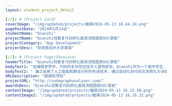```yaml
---
layout: student_project_detail

[//]: # (Project Card)
coverImage: "/img/updated/projects/截屏2024-05-13 18.44.24.png"
pagePostDate: "2024年5月14日"
studentName: "Qianzhi"
projectName: "Qianzhi将繁复代码转化直观流程图获USC录取"
projectCategory: "App Development"
projectDesc: "斩获南加州大学录取"

[//]: # (Project Page/Showcase)
headerTitle: "Qianzhi将繁复代码转化直观流程图获USC录取"
bodyText1: "在编程世界中，代码的复杂性往往令人望而却步。Qianzhi作为一个高中学生，深感初学者在理解复杂代码上的困难。他决定开发一个能够将繁复代码转化为直观流程图的应用，让编程对初学者更加友好。"
bodyText2: " 谦之采用了人工智能和静态分析的先进技术，通过自动化将代码文本转化为详细的控制流程图。在这一过程中，他不仅需要精确地解析代码结构，还要确保流程图的准确性和可读性。"
URLDescription: "链接到项目"
projectURL: "http://codegraphanalyser.com/"
awardsDesc: "Qianzhi将繁复代码转化直观流程图获USC录取"
contentImage: "/img/updated/projects/截屏2024-05-13 16.15.50.png"
contentImage2: "/img/updated/projects/截屏2024-05-13 16.16.32.png"
---
```

